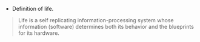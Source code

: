 * Definition of life.
> Life is a self replicating information-processing system whose information (software) determines both its behavior and the blueprints for its hardware.
